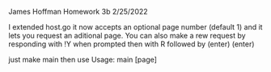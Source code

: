 James Hoffman
Homework 3b
2/25/2022

I extended host.go it now accepts an optional page number (default 1) and it lets you request an aditional page. 
You can also make a rew request by responding with !Y when prompted then with R followed by <searchterm> (enter) <page> (enter)

just make main then use Usage: main <searchterm> [page]